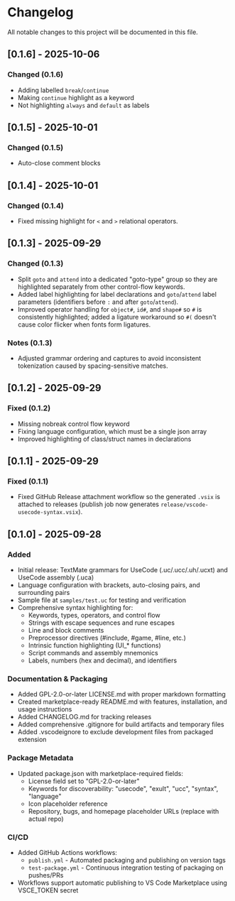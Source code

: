 # Changelog

All notable changes to this project will be documented in this file.

## [0.1.6] - 2025-10-06

### Changed (0.1.6)

- Adding labelled `break`/`continue`
- Making `continue` highlight as a keyword
- Not highlighting `always` and `default` as labels

## [0.1.5] - 2025-10-01

### Changed (0.1.5)

- Auto-close comment blocks

## [0.1.4] - 2025-10-01

### Changed (0.1.4)

- Fixed missing highlight for `<` and `>` relational operators.

## [0.1.3] - 2025-09-29

### Changed (0.1.3)

- Split `goto` and `attend` into a dedicated "goto-type" group so they are highlighted separately from other control-flow keywords.
- Added label highlighting for label declarations and `goto`/`attend` label parameters (identifiers before `:` and after `goto`/`attend`).
- Improved operator handling for `object#`, `id#`, and `shape#` so `#` is consistently highlighted; added a ligature workaround so `#(` doesn't cause color flicker when fonts form ligatures.

### Notes (0.1.3)

- Adjusted grammar ordering and captures to avoid inconsistent tokenization caused by spacing-sensitive matches.

## [0.1.2] - 2025-09-29

### Fixed (0.1.2)

- Missing nobreak control flow keyword
- Fixing language configuration, which must be a single json array
- Improved highlighting of class/struct names in declarations

## [0.1.1] - 2025-09-29

### Fixed (0.1.1)

- Fixed GitHub Release attachment workflow so the generated `.vsix` is attached to releases (publish job now generates `release/vscode-usecode-syntax.vsix`).

## [0.1.0] - 2025-09-28

### Added

- Initial release: TextMate grammars for UseCode (.uc/.ucc/.uh/.ucxt) and UseCode assembly (.uca)
- Language configuration with brackets, auto-closing pairs, and surrounding pairs
- Sample file at `samples/test.uc` for testing and verification
- Comprehensive syntax highlighting for:
  - Keywords, types, operators, and control flow
  - Strings with escape sequences and rune escapes
  - Line and block comments
  - Preprocessor directives (#include, #game, #line, etc.)
  - Intrinsic function highlighting (UI_* functions)
  - Script commands and assembly mnemonics
  - Labels, numbers (hex and decimal), and identifiers

### Documentation & Packaging

- Added GPL-2.0-or-later LICENSE.md with proper markdown formatting
- Created marketplace-ready README.md with features, installation, and usage instructions
- Added CHANGELOG.md for tracking releases
- Added comprehensive .gitignore for build artifacts and temporary files
- Added .vscodeignore to exclude development files from packaged extension

### Package Metadata

- Updated package.json with marketplace-required fields:
  - License field set to "GPL-2.0-or-later"
  - Keywords for discoverability: "usecode", "exult", "ucc", "syntax", "language"
  - Icon placeholder reference
  - Repository, bugs, and homepage placeholder URLs (replace with actual repo)

### CI/CD

- Added GitHub Actions workflows:
  - `publish.yml` - Automated packaging and publishing on version tags
  - `test-package.yml` - Continuous integration testing of packaging on pushes/PRs
- Workflows support automatic publishing to VS Code Marketplace using VSCE_TOKEN secret
